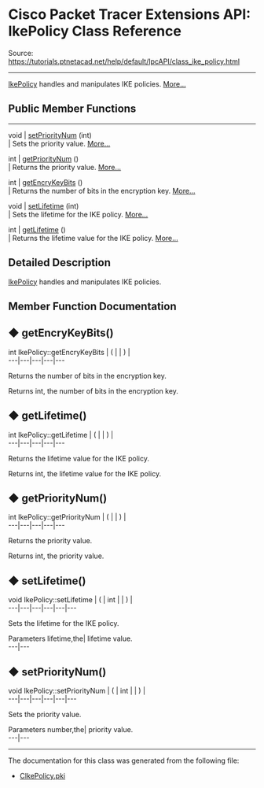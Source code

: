 # Cisco Packet Tracer Extensions API: IkePolicy Class Reference

Source: https://tutorials.ptnetacad.net/help/default/IpcAPI/class_ike_policy.html

---

[IkePolicy](class_ike_policy.html "IkePolicy handles and manipulates IKE policies.") handles and manipulates IKE policies. [More...](class_ike_policy.html#details)

##  Public Member Functions  
  
---  
void | [setPriorityNum](class_ike_policy.html#a0523fc004ab62c8f8814a7dfb2ad6305) (int)  
| Sets the priority value. [More...](class_ike_policy.html#a0523fc004ab62c8f8814a7dfb2ad6305)  
  
int | [getPriorityNum](class_ike_policy.html#a960b86a8fcfb35031504f4198a28e4a3) ()  
| Returns the priority value. [More...](class_ike_policy.html#a960b86a8fcfb35031504f4198a28e4a3)  
  
int | [getEncryKeyBits](class_ike_policy.html#a35eab5461d546e179268f24280a2f914) ()  
| Returns the number of bits in the encryption key. [More...](class_ike_policy.html#a35eab5461d546e179268f24280a2f914)  
  
void | [setLifetime](class_ike_policy.html#a7556374cdc494a09d30e7d66a20be5f8) (int)  
| Sets the lifetime for the IKE policy. [More...](class_ike_policy.html#a7556374cdc494a09d30e7d66a20be5f8)  
  
int | [getLifetime](class_ike_policy.html#a0fb60473b8eb63ad0e673721ac88730b) ()  
| Returns the lifetime value for the IKE policy. [More...](class_ike_policy.html#a0fb60473b8eb63ad0e673721ac88730b)  
  
  
## Detailed Description

[IkePolicy](class_ike_policy.html "IkePolicy handles and manipulates IKE policies.") handles and manipulates IKE policies. 

## Member Function Documentation

## ◆ getEncryKeyBits()

int IkePolicy::getEncryKeyBits  | ( | | ) |   
---|---|---|---|---  
  
Returns the number of bits in the encryption key. 

Returns
    int, the number of bits in the encryption key. 

## ◆ getLifetime()

int IkePolicy::getLifetime  | ( | | ) |   
---|---|---|---|---  
  
Returns the lifetime value for the IKE policy. 

Returns
    int, the lifetime value for the IKE policy. 

## ◆ getPriorityNum()

int IkePolicy::getPriorityNum  | ( | | ) |   
---|---|---|---|---  
  
Returns the priority value. 

Returns
    int, the priority value. 

## ◆ setLifetime()

void IkePolicy::setLifetime  | ( | int  | | ) |   
---|---|---|---|---|---  
  
Sets the lifetime for the IKE policy. 

Parameters
     lifetime,the| lifetime value.   
---|---  
  
## ◆ setPriorityNum()

void IkePolicy::setPriorityNum  | ( | int  | | ) |   
---|---|---|---|---|---  
  
Sets the priority value. 

Parameters
     number,the| priority value.   
---|---  
  
* * *

The documentation for this class was generated from the following file:

  * [CIkePolicy.pki](_c_ike_policy_8pki.html)


